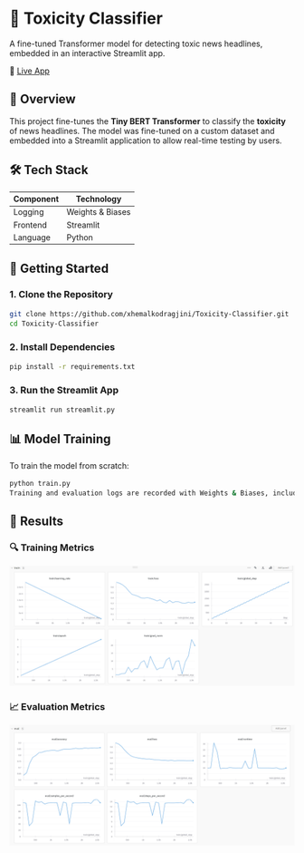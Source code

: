 # 🧪 Toxicity Classifier

A fine-tuned Transformer model for detecting toxic news headlines, embedded in an interactive Streamlit app.

🔗 [Live App](https://toxicity-classifier.streamlit.app)

## 🧠 Overview

This project fine-tunes the **Tiny BERT Transformer** to classify the **toxicity** of news headlines. The model was fine-tuned on a custom dataset and embedded into a Streamlit application to allow real-time testing by users.

## 🛠 Tech Stack

| Component     | Technology                     |
|---------------|---------------------------------|
| Logging       | Weights & Biases               |
| Frontend      | Streamlit                      |
| Language      | Python                         |

## 🚀 Getting Started

### 1. Clone the Repository

```bash
git clone https://github.com/xhemalkodragjini/Toxicity-Classifier.git
cd Toxicity-Classifier
```

### 2. Install Dependencies

```bash
pip install -r requirements.txt
```

### 3. Run the Streamlit App

```bash
streamlit run streamlit.py
```

## 📊 Model Training
To train the model from scratch:

```bash
python train.py
Training and evaluation logs are recorded with Weights & Biases, including accuracy and loss metrics.
```

## 🧪 Results

### 🔍 Training Metrics
![Training Metrics](train_sc.png)

### 📈 Evaluation Metrics
![Evaluation Metrics](eval_sc.png)

